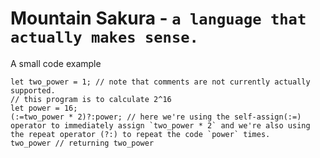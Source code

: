 # Mountain Sakura - `a language that actually makes sense.`

A small code example
```mosa
let two_power = 1; // note that comments are not currently actually supported.
// this program is to calculate 2^16
let power = 16;
(:=two_power * 2)?:power; // here we're using the self-assign(:=) operator to immediately assign `two_power * 2` and we're also using the repeat operator (?:) to repeat the code `power` times.
two_power // returning two_power
```